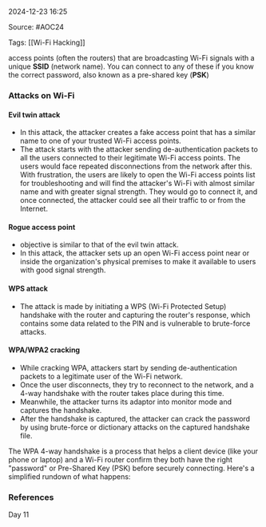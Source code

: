 
2024-12-23 16:25

Source: #AOC24 

Tags: [[Wi-Fi Hacking]]

access points (often the routers) that are broadcasting Wi-Fi signals with a unique **SSID** (network name). You can connect to any of these if you know the correct password, also known as a pre-shared key (**PSK**)
### Attacks on Wi-Fi

#### Evil twin attack

- In this attack, the attacker creates a fake access point that has a similar name to one of your trusted Wi-Fi access points.
- The attack starts with the attacker sending de-authentication packets to all the users connected to their legitimate Wi-Fi access points. The users would face repeated disconnections from the network after this. With frustration, the users are likely to open the Wi-Fi access points list for troubleshooting and will find the attacker's Wi-Fi with almost similar name and with greater signal strength. They would go to connect it, and once connected, the attacker could see all their traffic to or from the Internet.
#### Rogue access point

- objective is similar to that of the evil twin attack. 
- In this attack, the attacker sets up an open Wi-Fi access point near or inside the organization's physical premises to make it available to users with good signal strength. 
#### WPS attack

- The attack is made by initiating a WPS (Wi-Fi Protected Setup) handshake with the router and capturing the router's response, which contains some data related to the PIN and is vulnerable to brute-force attacks. 
#### WPA/WPA2 cracking

- While cracking WPA, attackers start by sending de-authentication packets to a legitimate user of the Wi-Fi network.
- Once the user disconnects, they try to reconnect to the network, and a 4-way handshake with the router takes place during this time.
- Meanwhile, the attacker turns its adaptor into monitor mode and captures the handshake. 
- After the handshake is captured, the attacker can crack the password by using brute-force or dictionary attacks on the captured handshake file.

The WPA 4-way handshake is a process that helps a client device (like your phone or laptop) and a Wi-Fi router confirm they both have the right "password" or Pre-Shared Key (PSK) before securely connecting. Here's a simplified rundown of what happens:


### References
Day 11